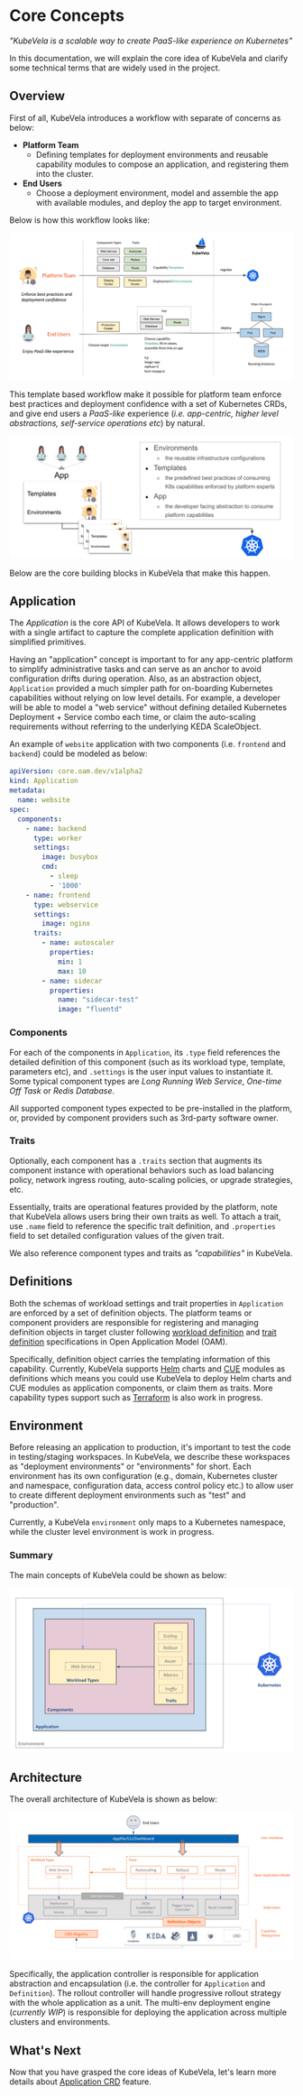 # Core Concepts

*"KubeVela is a scalable way to create PaaS-like experience on Kubernetes"*

In this documentation, we will explain the core idea of KubeVela and clarify some technical terms that are widely used in the project.

## Overview

First of all, KubeVela introduces a workflow with separate of concerns as below:
- **Platform Team**
  - Defining templates for deployment environments and reusable capability modules to compose an application, and registering them into the cluster.
- **End Users**
  - Choose a deployment environment, model and assemble the app with available modules, and deploy the app to target environment.

Below is how this workflow looks like:

![alt](../resources/how-it-works.png)

This template based workflow make it possible for platform team enforce best practices and deployment confidence with a set of Kubernetes CRDs, and give end users a *PaaS-like* experience (*i.e. app-centric, higher level abstractions, self-service operations etc*) by natural.

![alt](../resources/what-is-kubevela.png)

Below are the core building blocks in KubeVela that make this happen.

## Application
The *Application* is the core API of KubeVela. It allows developers to work with a single artifact to capture the complete application definition with simplified primitives.

Having an "application" concept is important to for any app-centric platform to simplify administrative tasks and can serve as an anchor to avoid configuration drifts during operation. Also, as an abstraction object, `Application` provided a much simpler path for on-boarding Kubernetes capabilities without relying on low level details. For example, a developer will be able to model a "web service" without defining detailed Kubernetes Deployment + Service combo each time, or claim the auto-scaling requirements without referring to the underlying KEDA ScaleObject.

An example of `website` application with two components (i.e. `frontend` and `backend`) could be modeled as below:

```yaml
apiVersion: core.oam.dev/v1alpha2
kind: Application
metadata:
  name: website
spec:
  components:
    - name: backend
      type: worker
      settings:
        image: busybox
        cmd:
          - sleep
          - '1000'
    - name: frontend
      type: webservice
      settings:
        image: nginx
      traits:
        - name: autoscaler
          properties:
            min: 1
            max: 10
        - name: sidecar
          properties:
            name: "sidecar-test"
            image: "fluentd"
```

### Components

For each of the components in `Application`, its `.type` field references the detailed definition of this component (such as its workload type, template, parameters etc), and `.settings` is the user input values to instantiate it. Some typical component types are *Long Running Web Service*, *One-time Off Task* or *Redis Database*.

All supported component types expected to be pre-installed in the platform, or, provided by component providers such as 3rd-party software owner.

### Traits

Optionally, each component has a `.traits` section that augments its component instance with operational behaviors such as load balancing policy, network ingress routing, auto-scaling policies, or upgrade strategies, etc.

Essentially, traits are operational features provided by the platform, note that KubeVela allows users bring their own traits as well. To attach a trait, use `.name` field to reference the specific trait definition, and `.properties` field to set detailed configuration values of the given trait.

We also reference component types and traits as *"capabilities"* in KubeVela. 

## Definitions

Both the schemas of workload settings and trait properties in `Application` are enforced by a set of definition objects. The platform teams or component providers are responsible for registering and managing definition objects in target cluster following [workload definition](https://github.com/oam-dev/spec/blob/master/4.workload_types.md) and [trait definition](https://github.com/oam-dev/spec/blob/master/6.traits.md) specifications in Open Application Model (OAM). 

Specifically, definition object carries the templating information of this capability. Currently, KubeVela supports [Helm](http://helm.sh/) charts and [CUE](https://github.com/cuelang/cue) modules as definitions which means you could use KubeVela to deploy Helm charts and CUE modules as application components, or claim them as traits. More capability types support such as [Terraform](https://www.terraform.io/) is also work in progress.

## Environment
Before releasing an application to production, it's important to test the code in testing/staging workspaces. In KubeVela, we describe these workspaces as "deployment environments" or "environments" for short. Each environment has its own configuration (e.g., domain, Kubernetes cluster and namespace, configuration data, access control policy etc.) to allow user to create different deployment environments such as "test" and "production".

Currently, a KubeVela `environment` only maps to a Kubernetes namespace, while the cluster level environment is work in progress.

### Summary

The main concepts of KubeVela could be shown as below:

![alt](../resources/concepts.png)

## Architecture

The overall architecture of KubeVela is shown as below:

![alt](../../resources/arch.png)

Specifically, the application controller is responsible for application abstraction and encapsulation (i.e. the controller for `Application` and `Definition`). The rollout controller will handle progressive rollout strategy with the whole application as a unit. The multi-env deployment engine (*currently WIP*) is responsible for deploying the application across multiple clusters and environments. 


## What's Next

Now that you have grasped the core ideas of KubeVela, let's learn more details about [Application CRD](platform-engineers/overview.md) feature.
